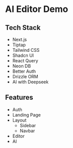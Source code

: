 # AI Editor Demo

## Tech Stack

- Next.js
- Tiptap
- Tailwind CSS
- Shadcn UI
- React Query
- Neon DB
- Better Auth
- Drizzle ORM
- AI with Deepseek

## Features

- Auth
- Landing Page
- Layout
  - Sidebar
  - Navbar
- Editor
- AI
